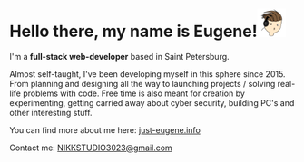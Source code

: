 # Hello there, my name is Eugene!<img src="https://github.com/J4stEu/J4stEu-personal/blob/main/j4steu-personal-frontend/static/favicon.png?raw=true" width="50">

I'm a __full-stack web-developer__ based in Saint Petersburg.

Almost self-taught, I've been developing myself in this sphere since 2015. From planning and designing all the way to launching projects / solving real-life problems with code. Free time is also meant for creation by experimenting, getting carried away about cyber security, building PC's and other interesting stuff.

You can find more about me here: [just-eugene.info](http://just-eugene.info/ "My personal site")

Contact me: [NIKKSTUDIO3023@gmail.com](mailto:NIKKSTUDIO3023@gmail.com "My email")
